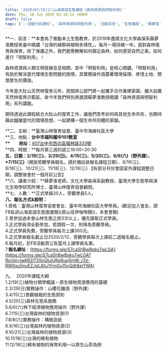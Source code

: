 ```yaml
---
title: '2020/07/15(三)山海島語生態講座《森林資源與明智利用》'
date: Thu, 18 Jun 2020 03:18:24 +0000
draft: false
tags: ['--活動行前通知', '森林資源與明智利用', '活動訊息', '生態講座', '蘇夢淮']
---
```


**一、前言：**本會為了推動本土生態教育，於2019年邀請文化大學森保系蘇夢淮教授來臺中開講「台灣的植群與植物多樣性」，每月一場持續一年。面對森林復育與保育，除了保護之外，我們更應瞭解如何親近森林，如何感受自然之美，如何進行「明智利用」！

森林資源與人類文明發展息息相關，其中「明智利用」是核心關鍵。「明智利用」有助於解決當代環境生態問題的困境，其實務操作涵蓋著環境倫理、疼惜土地、關懷眾生的價值。

今年是大肚山天然林復育元年，民間與公部門將一起攜手合作重建家園，擴大設置天然林復育示範區，故今年我們特別再邀請蘇夢淮教授開講「森林資源與明智利用」系列講題。

期待透過此課程結合大肚山的復育工作，讓我們思考如何與其他生命共存，也期待藉此醞釀當代的環境思想，一起建構一個生命共同體的家園。

**二、主辦：**臺灣山林復育協會、臺中市海線社區大學  
**三、地點：**台中市福科國中101教室  
**　　地址：**[407台中市西屯區福林路333號](https://goo.gl/maps/zEDfxhpQ3QERzki7A)  
**四、時間：**每月第三週的週三18:00~20:30  
**五、日期：**2/19(三)、3/29(日)、4/15(三)、5/20(三)、6/6(六)（野外課）、**\*7/15(三)**（開放旁聽學員報名，請於備註欲報名課程日期）、8/19(三)、9/16(三)、10/21(三)、11/18(三)、12/16(三) 【有部分月份會因室外課程調整日期，調整後會於一個月前公告】  
**六、講者介紹：**蘇夢淮老師，文化大學森保系副教授，臺灣大學生態學與演化生物學研究所博士、臺灣山林復育協會顧問。  
**七、人數：**正式學員20人，旁聽學員5人。  
**八、報名方式&說明：**  
1.資格：臺灣山林復育協會會友、臺中市海線社區大學學員。(歡迎加入會友，請FB私訊山海島語生態圖書館((原山佳伊咖啡館))，本會會館)  
2.曾參加過本會山林生態之旅3次以上，優先錄取正式學員。  
3.正式學員須全勤參加，若請假一次，則降為旁聽學員。  
4.正式學員免費，旁聽學員每次上課300元。  
5.正式學員報名截止日2020/2/12，旁聽學員每次上課前二週報名截止。  
6.每月初，於FB活動頁公告當月上課學員名單。  
7.**報名網址**：[https://forms.gle/S7caShBwBsko7wLGA](https://forms.gle/S7caShBwBsko7wLGA?fbclid=IwAR2l720oQluiU6p6upSmW_r3z-RW0su5nuEZJgLAhJYnnGu15vQdt8ajYWA)

九、  2020年課程大綱  
1.2/19(三)植物分類學概論 – 原生植物資源應用的基礎  
2.3/29(日)實務操作：山櫻花釀酒（野外課）  
3.4/15(三)景觀植栽的生態原則  
4.5/20(三)森林生態系服務  
5.6/6(六)林下經濟植物應用操作（野外課）  
6.7/15(三)台灣森林的植物資源(1)  
7.8/8(六)實務操作：構樹造紙  
8.9/16(三)台灣森林的植物資源(2)  
9.10/21(三)台灣森林的植物資源(3)  
10.11/18(三)台灣的稀有植物  
11.12/16(三)稀有植物的保育利用—以原生山茶為例